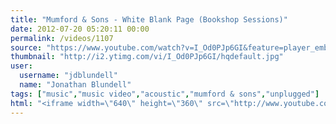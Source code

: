 ```yaml
---
title: "Mumford & Sons - White Blank Page (Bookshop Sessions)"
date: 2012-07-20 05:20:11 00:00
permalink: /videos/1107
source: "https://www.youtube.com/watch?v=I_Od0PJp6GI&feature=player_embedded"
thumbnail: "http://i2.ytimg.com/vi/I_Od0PJp6GI/hqdefault.jpg"
user:
  username: "jdblundell"
  name: "Jonathan Blundell"
tags: ["music","music video","acoustic","mumford & sons","unplugged"]
html: "<iframe width=\"640\" height=\"360\" src=\"http://www.youtube.com/embed/I_Od0PJp6GI?wmode=transparent&fs=1&feature=oembed\" frameborder=\"0\" allowfullscreen></iframe>"
---
```


